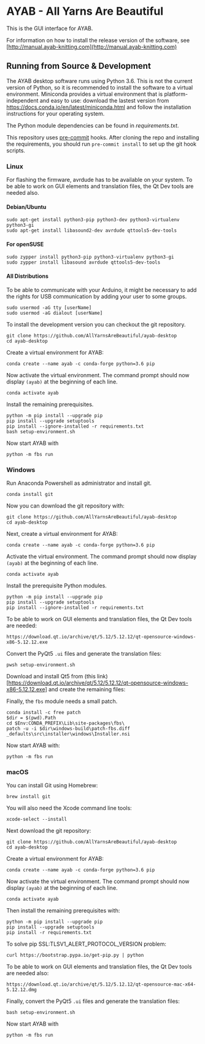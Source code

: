 # AYAB - All Yarns Are Beautiful

This is the GUI interface for AYAB.

For information on how to install the release version of the software, see
[http://manual.ayab-knitting.com](http://manual.ayab-knitting.com)

## Running from Source & Development

The AYAB desktop software runs using Python 3.6. This is not the current
version of Python, so it is recommended to install the software to a
virtual environment. Miniconda provides a virtual environment that is
platform-independent and easy to use: download the lastest version from
https://docs.conda.io/en/latest/miniconda.html and follow the installation
instructions for your operating system.

The Python module dependencies can be found in *requirements.txt*.

This repository uses [pre-commit](https://pre-commit.com/) hooks.
After cloning the repo and installing the requirements, you should run
`pre-commit install` to set up the git hook scripts.

### Linux

For flashing the firmware, avrdude has to be available on your system.
To be able to work on GUI elements and translation files, the Qt Dev tools are
needed also.

#### Debian/Ubuntu

    sudo apt-get install python3-pip python3-dev python3-virtualenv python3-gi
    sudo apt-get install libasound2-dev avrdude qttools5-dev-tools

#### For openSUSE

    sudo zypper install python3-pip python3-virtualenv python3-gi
    sudo zypper install libasound avrdude qttools5-dev-tools

#### All Distributions

To be able to communicate with your Arduino, it might be necessary to add the
rights for USB communication by adding your user to some groups.

    sudo usermod -aG tty [userName]
    sudo usermod -aG dialout [userName]

To install the development version you can checkout the git repository.

    git clone https://github.com/AllYarnsAreBeautiful/ayab-desktop
    cd ayab-desktop

Create a virtual environment for AYAB:

    conda create --name ayab -c conda-forge python=3.6 pip

Now activate the virtual environment. The command prompt should now display
`(ayab)` at the beginning of each line.

    conda activate ayab

Install the remaining prerequisites.

    python -m pip install --upgrade pip
    pip install --upgrade setuptools
    pip install --ignore-installed -r requirements.txt
    bash setup-environment.sh

Now start AYAB with

    python -m fbs run

### Windows

Run Anaconda Powershell as administrator and install git.

    conda install git

Now you can download the git repository with:

    git clone https://github.com/AllYarnsAreBeautiful/ayab-desktop
    cd ayab-desktop

Next, create a virtual environment for AYAB:

    conda create --name ayab -c conda-forge python=3.6 pip

Activate the virtual environment. The command prompt should now display
`(ayab)` at the beginning of each line.

    conda activate ayab

Install the prerequisite Python modules.

    python -m pip install --upgrade pip
    pip install --upgrade setuptools
    pip install --ignore-installed -r requirements.txt

To be able to work on GUI elements and translation files, the Qt Dev tools are needed:

    https://download.qt.io/archive/qt/5.12/5.12.12/qt-opensource-windows-x86-5.12.12.exe

Convert the PyQt5 `.ui` files and generate the translation files:

    pwsh setup-environment.sh

Download and install Qt5 from (this link)[https://download.qt.io/archive/qt/5.12/5.12.12/qt-opensource-windows-x86-5.12.12.exe]
and create the remaining files:

Finally, the `fbs` module needs a small patch.

    conda install -c free patch
    $dir = $(pwd).Path
    cd $Env:CONDA_PREFIX\Lib\site-packages\fbs\
    patch -u -i $dir\windows-build\patch-fbs.diff _defaults\src\installer\windows\Installer.nsi

Now start AYAB with:

    python -m fbs run

### macOS

You can install Git using Homebrew:

    brew install git

You will also need the Xcode command line tools:

    xcode-select --install

Next download the git repository:

    git clone https://github.com/AllYarnsAreBeautiful/ayab-desktop
    cd ayab-desktop

Create a virtual environment for AYAB:

    conda create --name ayab -c conda-forge python=3.6 pip

Now activate the virtual environment. The command prompt should now display
`(ayab)` at the beginning of each line.

    conda activate ayab

Then install the remaining prerequisites with:

    python -m pip install --upgrade pip
    pip install --upgrade setuptools
    pip install -r requirements.txt

To solve pip SSL:TLSV1_ALERT_PROTOCOL_VERSION problem:

    curl https://bootstrap.pypa.io/get-pip.py | python

To be able to work on GUI elements and translation files, the Qt Dev tools are needed also:

    https://download.qt.io/archive/qt/5.12/5.12.12/qt-opensource-mac-x64-5.12.12.dmg

Finally, convert the PyQt5 `.ui` files and generate the translation files:

    bash setup-environment.sh

Now start AYAB with

    python -m fbs run

